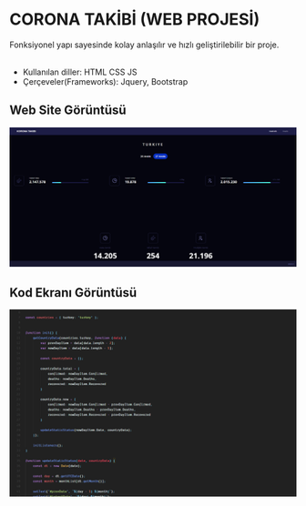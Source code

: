# CORONA TAKİBİ (WEB PROJESİ)
Fonksiyonel yapı sayesinde kolay anlaşılır ve hızlı geliştirilebilir bir proje.
<br><br> 
* Kullanılan diller: HTML CSS JS
* Çerçeveler(Frameworks): Jquery, Bootstrap

## Web Site Görüntüsü
![corona-takibi-web](https://github.com/emircan-sahin/corona-takibi/blob/main/screenshots/corona-screenshot.png?raw=true)

## Kod Ekranı Görüntüsü
![corona-takibi-web](https://github.com/emircan-sahin/corona-takibi/blob/main/screenshots/code-screenshot.png?raw=true)
